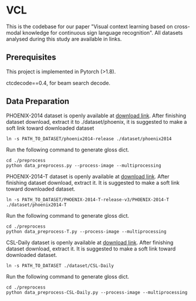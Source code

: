 # VCL
This is the codebase for our paper "Visual context learning based on cross-modal knowledge for continuous sign language recognition". 
All datasets analysed during this study are available in links. 
## Prerequisites
This project is implemented in Pytorch (>1.8).

ctcdecode==0.4, for beam search decode.
## Data Preparation
PHOENIX-2014 dataset is openly available at [download link](https://www-i6.informatik.rwth-aachen.de/~koller/RWTH-PHOENIX/).
After finishing dataset download, extract it to ./dataset/phoenix, it is suggested to make a soft link toward downloaded dataset
```
ln -s PATH_TO_DATASET/phoenix2014-release ./dataset/phoenix2014
```
Run the following command to generate gloss dict.
```
cd ./preprocess
python data_preprocess.py --process-image --multiprocessing
```
PHOENIX-2014-T dataset is openly available at [download link](https://www-i6.informatik.rwth-aachen.de/~koller/RWTH-PHOENIX-2014-T/).
After finishing dataset download, extract it. It is suggested to make a soft link toward downloaded dataset.
```
ln -s PATH_TO_DATASET/PHOENIX-2014-T-release-v3/PHOENIX-2014-T ./dataset/phoenix2014-T
```
Run the following command to generate gloss dict.
```
cd ./preprocess
python data_preprocess-T.py --process-image --multiprocessing
```
CSL-Daily dataset is openly available at [download link](https://ustc-slr.github.io/datasets/2021_csl_daily/).
After finishing dataset download, extract it. It is suggested to make a soft link toward downloaded dataset.
```
ln -s PATH_TO_DATASET ./dataset/CSL-Daily
```
Run the following command to generate gloss dict.
```
cd ./preprocess
python data_preprocess-CSL-Daily.py --process-image --multiprocessing
```
